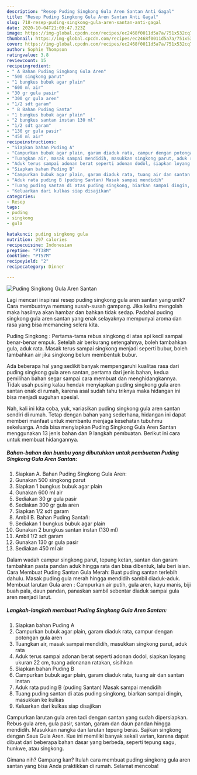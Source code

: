 ```yaml
---
description: "Resep Puding Singkong Gula Aren Santan Anti Gagal"
title: "Resep Puding Singkong Gula Aren Santan Anti Gagal"
slug: 718-resep-puding-singkong-gula-aren-santan-anti-gagal
date: 2020-10-04T21:09:47.323Z
image: https://img-global.cpcdn.com/recipes/ec2468f0011d5a7a/751x532cq70/puding-singkong-gula-aren-santan-foto-resep-utama.jpg
thumbnail: https://img-global.cpcdn.com/recipes/ec2468f0011d5a7a/751x532cq70/puding-singkong-gula-aren-santan-foto-resep-utama.jpg
cover: https://img-global.cpcdn.com/recipes/ec2468f0011d5a7a/751x532cq70/puding-singkong-gula-aren-santan-foto-resep-utama.jpg
author: Sophie Thompson
ratingvalue: 3.8
reviewcount: 15
recipeingredient:
- " A Bahan Puding Singkong Gula Aren"
- "500 singkong parut"
- "1 bungkus bubuk agar plain"
- "600 ml air"
- "30 gr gula pasir"
- "300 gr gula aren"
- "1/2 sdt garam"
- " B Bahan Puding Santa"
- "1 bungkus bubuk agar plain"
- "2 bungkus santan instan 130 ml"
- "1/2 sdt garam"
- "130 gr gula pasir"
- "450 ml air"
recipeinstructions:
- "Siapkan bahan Puding A"
- "Campurkan bubuk agar plain, garam diaduk rata, campur dengan potongan gula aren"
- "Tuangkan air, masak sampai mendidih, masukkan singkong parut, aduk rata"
- "Aduk terus sampai adonan berat seperti adonan dodol, siapkan loyang ukuran 22 cm, tuang adonanan ratakan, sisihkan"
- "Siapkan bahan Puding B"
- "Campurkan bubuk agar plain, garam diaduk rata, tuang air dan santan instan"
- "Aduk rata puding B (puding Santan) Masak sampai mendidih"
- "Tuang puding santan di atas puding singkong, biarkan sampai dingin, masukkan ke kulkas"
- "Keluarkan dari kulkas siap disajikan"
categories:
- Resep
tags:
- puding
- singkong
- gula

katakunci: puding singkong gula 
nutrition: 297 calories
recipecuisine: Indonesian
preptime: "PT38M"
cooktime: "PT57M"
recipeyield: "2"
recipecategory: Dinner

---
```



![Puding Singkong Gula Aren Santan](https://img-global.cpcdn.com/recipes/ec2468f0011d5a7a/751x532cq70/puding-singkong-gula-aren-santan-foto-resep-utama.jpg)

Lagi mencari inspirasi resep puding singkong gula aren santan yang unik? Cara membuatnya memang susah-susah gampang. Jika keliru mengolah maka hasilnya akan hambar dan bahkan tidak sedap. Padahal puding singkong gula aren santan yang enak selayaknya mempunyai aroma dan rasa yang bisa memancing selera kita.

Puding Singkong : Pertama-tama rebus singkong di atas api kecil sampai benar-benar empuk. Setelah air berkurang setengahnya, boleh tambahkan gula, aduk rata. Masak terus sampai singkong menjadi seperti bubur, boleh tambahkan air jika singkong belum membentuk bubur.

Ada beberapa hal yang sedikit banyak mempengaruhi kualitas rasa dari puding singkong gula aren santan, pertama dari jenis bahan, kedua pemilihan bahan segar sampai cara membuat dan menghidangkannya. Tidak usah pusing kalau hendak menyiapkan puding singkong gula aren santan enak di rumah, karena asal sudah tahu triknya maka hidangan ini bisa menjadi suguhan spesial.


Nah, kali ini kita coba, yuk, variasikan puding singkong gula aren santan sendiri di rumah. Tetap dengan bahan yang sederhana, hidangan ini dapat memberi manfaat untuk membantu menjaga kesehatan tubuhmu sekeluarga. Anda bisa menyiapkan Puding Singkong Gula Aren Santan menggunakan 13 jenis bahan dan 9 langkah pembuatan. Berikut ini cara untuk membuat hidangannya.

<!--inarticleads1-->

##### Bahan-bahan dan bumbu yang dibutuhkan untuk pembuatan Puding Singkong Gula Aren Santan:

1. Siapkan  A. Bahan Puding Singkong Gula Aren:
1. Gunakan 500 singkong parut
1. Siapkan 1 bungkus bubuk agar plain
1. Gunakan 600 ml air
1. Sediakan 30 gr gula pasir
1. Sediakan 300 gr gula aren
1. Siapkan 1/2 sdt garam
1. Ambil  B. Bahan Puding Santañ:
1. Sediakan 1 bungkus bubuk agar plain
1. Gunakan 2 bungkus santan instan (130 ml)
1. Ambil 1/2 sdt garam
1. Gunakan 130 gr gula pasir
1. Sediakan 450 ml air


Dalam wadah campur singkong parut, tepung ketan, santan dan garam tambahkan pasta pandan aduk hingga rata dan bisa dibentuk, lalu beri isian. Cara Membuat Puding Santan Gula Merah: Buat puding santan terlebih dahulu. Masak puding gula merah hingga mendidih sambil diaduk-aduk. Membuat larutan Gula aren : Campurkan air putih, gula aren, kayu manis, biji buah pala, daun pandan, panaskan sambil sebentar diaduk sampai gula aren menjadi larut. 

<!--inarticleads2-->

##### Langkah-langkah membuat Puding Singkong Gula Aren Santan:

1. Siapkan bahan Puding A
1. Campurkan bubuk agar plain, garam diaduk rata, campur dengan potongan gula aren
1. Tuangkan air, masak sampai mendidih, masukkan singkong parut, aduk rata
1. Aduk terus sampai adonan berat seperti adonan dodol, siapkan loyang ukuran 22 cm, tuang adonanan ratakan, sisihkan
1. Siapkan bahan Puding B
1. Campurkan bubuk agar plain, garam diaduk rata, tuang air dan santan instan
1. Aduk rata puding B (puding Santan) Masak sampai mendidih
1. Tuang puding santan di atas puding singkong, biarkan sampai dingin, masukkan ke kulkas
1. Keluarkan dari kulkas siap disajikan


Campurkan larutan gula aren tadi dengan santan yang sudah dipersiapkan. Rebus gula aren, gula pasir, santan, garam dan daun pandan hingga mendidih. Masukkan nangka dan larutan tepung beras. Sajikan singkong dengan Saus Gula Aren. Kue ini memiliki banyak sekali varian, karena dapat dibuat dari beberapa bahan dasar yang berbeda, seperti tepung sagu, hunkwe, atau singkong. 

Gimana nih? Gampang kan? Itulah cara membuat puding singkong gula aren santan yang bisa Anda praktikkan di rumah. Selamat mencoba!
